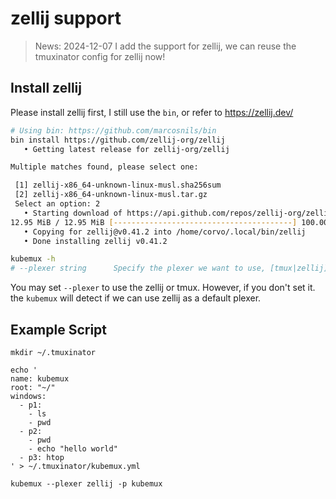 # zellij support


> News: 2024-12-07 I add the support for zellij, we can reuse the tmuxinator config for zellij now!

<script src="https://asciinema.org/a/693805.js" id="asciicast-693805" async="true"></script>


## Install zellij

Please install zellij first, I still use the `bin`, or refer to https://zellij.dev/

```bash
# Using bin: https://github.com/marcosnils/bin
bin install https://github.com/zellij-org/zellij
   • Getting latest release for zellij-org/zellij

Multiple matches found, please select one:

 [1] zellij-x86_64-unknown-linux-musl.sha256sum
 [2] zellij-x86_64-unknown-linux-musl.tar.gz
 Select an option: 2
   • Starting download of https://api.github.com/repos/zellij-org/zellij/releases/assets/207566049
12.95 MiB / 12.95 MiB [----------------------------------------] 100.00% 2.43 MiB p/s 5s
   • Copying for zellij@v0.41.2 into /home/corvo/.local/bin/zellij
   • Done installing zellij v0.41.2
```

```bash
kubemux -h
# --plexer string      Specify the plexer we want to use, [tmux|zellij]
```

You may set `--plexer` to use the zellij or tmux. 
However, if you don't set it. the `kubemux` will detect if we can use zellij as a default plexer.

## Example Script

```
mkdir ~/.tmuxinator

echo '
name: kubemux
root: "~/"
windows:
  - p1:
    - ls
    - pwd
  - p2:
    - pwd
    - echo "hello world"
  - p3: htop
' > ~/.tmuxinator/kubemux.yml

kubemux --plexer zellij -p kubemux
```


